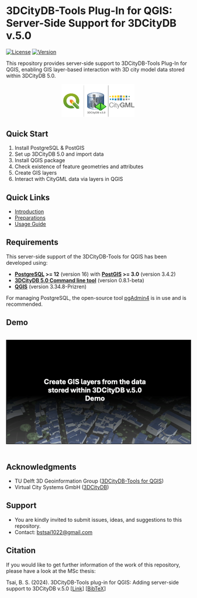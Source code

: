# 3DCityDB-Tools Plug-In for QGIS: Server-Side Support for 3DCityDB v.5.0

[![License](https://img.shields.io/badge/License-Apache_2.0-blue.svg)](https://opensource.org/licenses/Apache-2.0)
[![Version](https://img.shields.io/badge/version-1.0.0-green.svg)](https://github.com/yourusername/repo/releases)

This repository provides server-side support to 3DCityDB-Tools Plug-In for QGIS, enabling GIS layer-based interaction with 3D city model data stored within 3DCityDB 5.0.
<!-- This repository contains the work of the master's thesis titled **"3DCityDB-Tools plug-in for QGIS: Adding server-side support to 3DCityDB v.5.0,"** which includes trial updates on the server side of 3DCityDB-Tools-for-QGIS tailored for 3DCityDB v.5.0. The full document is available on the [TU Delft Library](https://repository.tudelft.nl/record/uuid:5992ba24-8618-48d7-9e24-28839b5da16b). -->

<p align="center">
  <img src="docs/images/logo.png" alt="logo 3DCityDB Tools server-side support for 3DCityDB 5.0" width="200" />
</p>


## Quick Start
1. Install PostgreSQL & PostGIS
2. Set up 3DCityDB 5.0 and import data
3. Install QGIS package
4. Check existence of feature geometries and attributes
5. Create GIS layers
6. Interact with CityGML data via layers in QGIS

## Quick Links
- [Introduction](docs/INTRODUCTION.md)
- [Preparations](docs/PREPARATIONS.md)
- [Usage Guide](docs/USAGE.md)

## Requirements
  This server-side support of the 3DCityDB-Tools for QGIS has been developed using:
  - **[PostgreSQL](https://www.postgresql.org/) >= 12** (version 16) with **[PostGIS](https://postgis.net/) >= 3.0** (version 3.4.2)
  - **[3DCityDB 5.0 Command line tool](https://github.com/3dcitydb/citydb-tool)** (version 0.8.1-beta)
  - **[QGIS](https://www.qgis.org/download/)** (version 3.34.8-Prizren)

  For managing PostgreSQL, the open-source tool [pgAdmin4](https://www.pgadmin.org/) is in use and is recommended.

## Demo
<p align="center">
<br>
<kbd>
<a href="https://drive.google.com/file/d/1DQMauAGE3JKBcGCiTsvTX5V0qBaqZ0F8/view?usp=sharing" target="_blank">
<img style="border:1px solid black;" src="docs/images/demo_cover.png" width="600"/></a>
</kbd>
<br><br>
</p>

## Acknowledgments
- TU Delft 3D Geoinformation Group ([3DCityDB-Tools for QGIS](https://github.com/tudelft3d/3DCityDB-Tools-for-QGIS))
- Virtual City Systems GmbH ([3DCityDB](https://www.3dcitydb.org/))

## Support
- You are kindly invited to submit issues, ideas, and suggestions to this repository.
- Contact: bstsai1022@gmail.com

## Citation
If you would like to get further information of the work of this repository, please have a look at the MSc thesis:

Tsai, B. S. (2024). 3DCityDB-Tools plug-in for QGIS: Adding server-side support to 3DCityDB
v.5.0 [[Link](https://repository.tudelft.nl/record/uuid:5992ba24-8618-48d7-9e24-28839b5da16b)] [[BibTeX](docs/CITATION.bib)]

<!-- ## License
This project is licensed under the Apache License 2.0 - see the [LICENSE](LICENSE) file for details. -->
